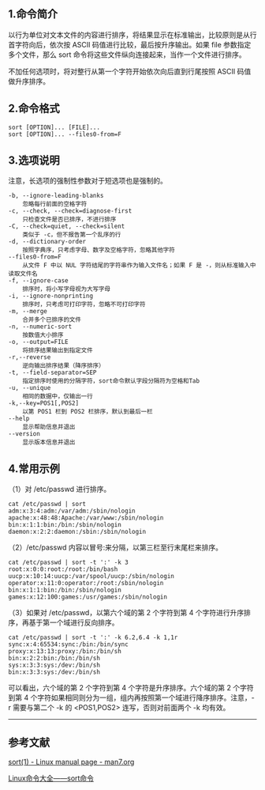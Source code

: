 ## 1.命令简介
以行为单位对文本文件的内容进行排序，将结果显示在标准输出，比较原则是从行首字符向后，依次按 ASCII 码值进行比较，最后按升序输出。如果 file 参数指定多个文件，那么 sort 命令将这些文件纵向连接起来，当作一个文件进行排序。

不加任何选项时，将对整行从第一个字符开始依次向后直到行尾按照 ASCII 码值做升序排序。
## 2.命令格式
```
sort [OPTION]... [FILE]...
sort [OPTION]... --files0-from=F
```
## 3.选项说明
注意，长选项的强制性参数对于短选项也是强制的。
```
-b, --ignore-leading-blanks
	忽略每行前面的空格字符
-c, --check, --check=diagnose-first
	只检查文件是否已排序，不进行排序
-C, --check=quiet, --check=silent
	类似于 -c，但不报告第一个乱序的行
-d, --dictionary-order
	按照字典序，只考虑字母、数字及空格字符，忽略其他字符
--files0-from=F
	从文件 F 中以 NUL 字符结尾的字符串作为输入文件名；如果 F 是 -，则从标准输入中读取文件名
-f, --ignore-case
	排序时，将小写字母视为大写字母
-i, --ignore-nonprinting
	排序时，只考虑可打印字符，忽略不可打印字符
-m, --merge
	合并多个已排序的文件
-n, --numeric-sort
	按数值大小排序
-o, --output=FILE
	将排序结果输出到指定文件
-r,--reverse
	逆向输出排序结果（降序排序）
-t, --field-separator=SEP
	指定排序时使用的分隔字符，sort命令默认字段分隔符为空格和Tab
-u, --unique
	相同的数据中，仅输出一行
-k,--key=POS1[,POS2]
	以第 POS1 栏到 POS2 栏排序，默认到最后一栏
--help
	显示帮助信息并退出
--version
	显示版本信息并退出
```
## 4.常用示例
（1）对 /etc/passwd 进行排序。
```
cat /etc/passwd | sort
adm:x:3:4:adm:/var/adm:/sbin/nologin
apache:x:48:48:Apache:/var/www:/sbin/nologin
bin:x:1:1:bin:/bin:/sbin/nologin
daemon:x:2:2:daemon:/sbin:/sbin/nologin
```
（2）/etc/passwd 内容以冒号:来分隔，以第三栏至行末尾栏来排序。
```
cat /etc/passwd | sort -t ':' -k 3
root:x:0:0:root:/root:/bin/bash
uucp:x:10:14:uucp:/var/spool/uucp:/sbin/nologin
operator:x:11:0:operator:/root:/sbin/nologin
bin:x:1:1:bin:/bin:/sbin/nologin
games:x:12:100:games:/usr/games:/sbin/nologin
```
（3）如果对 /etc/passwd，以第六个域的第 2 个字符到第 4 个字符进行升序排序，再基于第一个域进行反向排序。
```
cat /etc/passwd | sort -t ':' -k 6.2,6.4 -k 1,1r
sync:x:4:65534:sync:/bin:/bin/sync
proxy:x:13:13:proxy:/bin:/bin/sh
bin:x:2:2:bin:/bin:/bin/sh
sys:x:3:3:sys:/dev:/bin/sh
bin:x:3:3:sys:/dev:/bin/sh
```
可以看出，六个域的第 2 个字符到第 4 个字符是升序排序。六个域的第 2 个字符到第 4 个字符如果相同则分为一组，组内再按照第一个域进行降序排序。注意，-r 需要与第二个 -k 的 <POS1,POS2> 连写，否则对前面两个 -k 均有效。

---
## 参考文献
[sort(1) - Linux manual page - man7.org](http://man7.org/linux/man-pages/man1/sort.1.html)

[Linux命令大全——sort命令](http://man.linuxde.net/sort)
